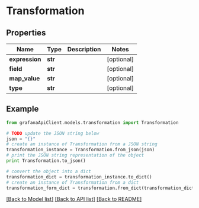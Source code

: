 # Transformation


## Properties
Name | Type | Description | Notes
------------ | ------------- | ------------- | -------------
**expression** | **str** |  | [optional] 
**field** | **str** |  | [optional] 
**map_value** | **str** |  | [optional] 
**type** | **str** |  | [optional] 

## Example

```python
from grafanaApiClient.models.transformation import Transformation

# TODO update the JSON string below
json = "{}"
# create an instance of Transformation from a JSON string
transformation_instance = Transformation.from_json(json)
# print the JSON string representation of the object
print Transformation.to_json()

# convert the object into a dict
transformation_dict = transformation_instance.to_dict()
# create an instance of Transformation from a dict
transformation_form_dict = transformation.from_dict(transformation_dict)
```
[[Back to Model list]](../README.md#documentation-for-models) [[Back to API list]](../README.md#documentation-for-api-endpoints) [[Back to README]](../README.md)


